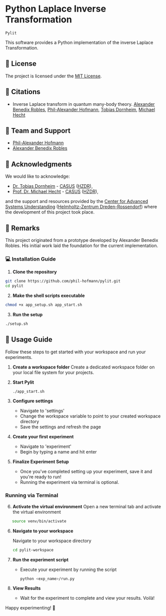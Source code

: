 # Python Laplace Inverse Transformation

`Pylit`

This software provides a Python implementation of the inverse Laplace Transformation.

## 📜 License

The project is licensed under the [MIT License](LICENSE.txt).

## 💬 Citations

- Inverse Laplace transform in quantum many-body theory. [Alexander Benedix Robles](a.benedix-robles@hzdr.de), [Phil-Alexander Hofmann](mailto:philhofmann@outlook.com), [Tobias Dornheim](t.dornheim@hzdr.de), [Michael Hecht](m.hecht@hzdr.de)

## 👥 Team and Support

- [Phil-Alexander Hofmann](https://github.com/philippocalippo/)
- [Alexander Benedix Robles](https://github.com/alexanderbenedix/)

## 🙏 Acknowledgments

We would like to acknowledge:

- [Dr. Tobias Dornheim](https://www.casus.science/de-de/team-members/dr-tobias-dornheim/) - [CASUS](https://www.casus.science/) ([HZDR](https://www.hzdr.de/)),
- [Prof. Dr. Michael Hecht](https://www.casus.science/de-de/team-members/michael-hecht/) - [CASUS](https://www.casus.science/) ([HZDR](https://www.hzdr.de/)),

and the support and resources provided by the [Center for Advanced Systems Understanding](https://www.casus.science/) ([Helmholtz-Zentrum Dreden-Rossendorf](https://www.hzdr.de/)) where the development of this project took place.

## 📝 Remarks

This project originated from a prototype developed by Alexander Benedix Robles. His initial work laid the foundation for the current implementation.

### 💻 Installation Guide

1. **Clone the repository**

```bash
git clone https://github.com/phil-hofmann/pylit.git
cd pylit
```

2. **Make the shell scripts executable**

```bash
chmod +x app_setup.sh app_start.sh
```

3. **Run the setup**

```bash
./setup.sh
```

## 🚀 Usage Guide

Follow these steps to get started with your workspace and run your experiments.

1. **Create a workspace folder**
   Create a dedicated workspace folder on your local file system for your projects.

2. **Start Pylit**

   ```bash
   ./app_start.sh
   ```

3. **Configure settings**

   - Navigate to 'settings'
   - Change the workspace variable to point to your created workspace directory
   - Save the settings and refresh the page

4. **Create your first experiment**

   - Navigate to 'experiment'
   - Begin by typing a name and hit enter

5. **Finalize Experiment Setup**

   - Once you've completed setting up your experiment, save it and you're ready to run!
   - Running the experiment via terminal is optional.

### Running via Terminal

6. **Activate the virtual environment**
   Open a new terminal tab and activate the virtual environment

```bash
   source venv/bin/activate
```

6. **Navigate to your workspace**

   Navigate to your workspace directory

   ```bash
   cd pylit-workspace
   ```

7. **Run the experiment script**

   - Execute your experiment by running the script
     ```bash
     python <exp_name>/run.py
     ```

8. **View Results**
   - Wait for the experiment to complete and view your results. Voilà!

Happy experimenting! 🎉
